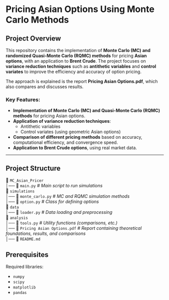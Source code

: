 # Pricing Asian Options Using Monte Carlo Methods

## Project Overview

This repository contains the implementation of **Monte Carlo (MC) and randomized Quasi-Monte Carlo (RQMC) methods** for pricing **Asian options**, with an application to **Brent Crude**. The project focuses on **variance reduction techniques** such as **antithetic variables** and **control variates** to improve the efficiency and accuracy of option pricing.

The approach is explained is the report **Pricing Asian Options.pdf**, which also compares and discusses results.

### Key Features:
- **Implementation of Monte Carlo (MC) and Quasi-Monte Carlo (RQMC) methods** for pricing Asian options.
- **Application of variance reduction techniques**: 
  - Antithetic variables
  - Control variates (using geometric Asian options)
- **Comparison of different pricing methods** based on accuracy, computational efficiency, and convergence speed.
- **Application to Brent Crude options**, using real market data.

---

## Project Structure

📁 `MC_Asian_Pricer`  
│── 📜 `main.py`                    _# Main script to run simulations_  
📁 `simulations`  
    │── 📜 `monte_carlo.py`         _# MC and RQMC simulation methods_  
    │── 📜 `option.py`              _# Class for defining options_  
📁 `data`  
    │── 📜 `loader.py`              _# Data loading and preprocessing_  
📁 `analysis`  
    │── 📜 `tools.py`               _# Utility functions (comparisons, etc.)_  
│── 📄 `Pricing Asian Options.pdf`  _# Report containing theoretical foundations, results, and comparisons_  
│── 📄 `README.md`

## Prerequisites

Required libraries:
- `numpy`
- `scipy`
- `matplotlib`
- `pandas`
